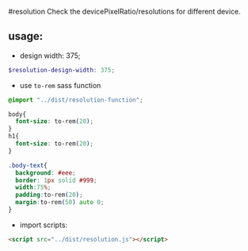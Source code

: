 #resolution
Check the devicePixelRatio/resolutions for different device.


## usage:
+ design width: 375;
```scss
$resolution-design-width: 375;
```
+ use `to-rem` sass function
```css
@import "../dist/resolution-function";

body{
  font-size: to-rem(20);
}
h1{
  font-size: to-rem(20);
}

.body-text{
  background: #eee;
  border: 1px solid #999;
  width:75%;
  padding:to-rem(20);
  margin:to-rem(50) auto 0;
}
```

+ import scripts:
```html
<script src="../dist/resolution.js"></script>
```

